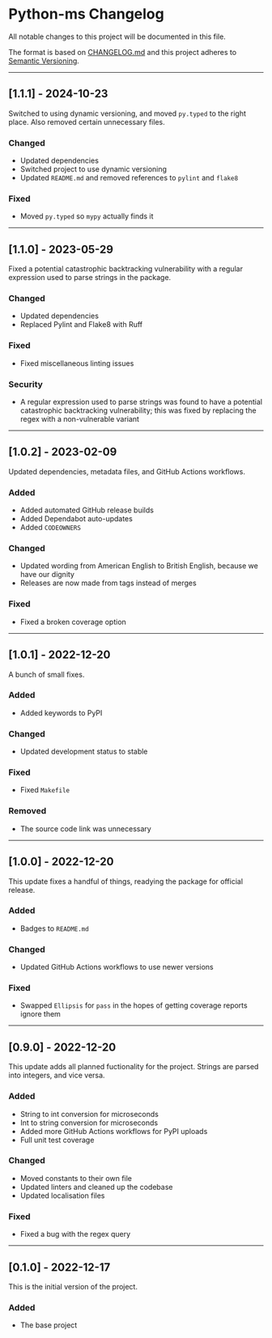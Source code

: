 
# Python-ms Changelog

All notable changes to this project will be documented in this file.

The format is based on [CHANGELOG.md](http://changelog.md/)
and this project adheres to [Semantic Versioning](http://semver.org/).

<!-- 
TEMPLATE

## [major.minor.patch] - yyyy-mm-dd

A message that notes the main changes in the update.

### Added

### Changed

### Deprecated

### Fixed

### Removed

### Security

_______________________________________________________________________________
 
 -->

<!--
EXAMPLE

## [0.2.0] - 2021-06-02

Lorem Ipsum dolor sit amet.

### Added

- Cat pictures hidden in the library
- Added beeswax to the gears

### Changed

- Updated localisation files

-->

<!--
_______________________________________________________________________________

## [1.1.1] - 2024-10-23

Switched to using dynamic versioning, and moved `py.typed` to the right place.
Also removed certain unnecessary files.

### Changed

- Updated dependencies
- Switched project to use dynamic versioning

### Fixed

- Moved `py.typed` so `mypy` actually finds it

-->

_______________________________________________________________________________

## [1.1.1] - 2024-10-23

Switched to using dynamic versioning, and moved `py.typed` to the right place.
Also removed certain unnecessary files.

### Changed

- Updated dependencies
- Switched project to use dynamic versioning
- Updated `README.md` and removed references to `pylint` and `flake8`

### Fixed

- Moved `py.typed` so `mypy` actually finds it

_______________________________________________________________________________

## [1.1.0] - 2023-05-29

Fixed a potential catastrophic backtracking vulnerability with a regular
expression used to parse strings in the package.

### Changed

- Updated dependencies
- Replaced Pylint and Flake8 with Ruff

### Fixed

- Fixed miscellaneous linting issues

### Security

- A regular expression used to parse strings was found to have a potential
  catastrophic backtracking vulnerability; this was fixed by replacing the
  regex with a non-vulnerable variant

_______________________________________________________________________________

## [1.0.2] - 2023-02-09

Updated dependencies, metadata files, and GitHub Actions workflows.

### Added

- Added automated GitHub release builds
- Added Dependabot auto-updates
- Added `CODEOWNERS`

### Changed

- Updated wording from American English to British English, because we have
  our dignity
- Releases are now made from tags instead of merges

### Fixed

- Fixed a broken coverage option

_______________________________________________________________________________

## [1.0.1] - 2022-12-20

A bunch of small fixes.

### Added

- Added keywords to PyPI

### Changed

- Updated development status to stable

### Fixed

- Fixed `Makefile`

### Removed

- The source code link was unnecessary

_______________________________________________________________________________

## [1.0.0] - 2022-12-20

This update fixes a handful of things, readying the package for official
release.

### Added

- Badges to `README.md`

### Changed

- Updated GitHub Actions workflows to use newer versions

### Fixed

- Swapped `Ellipsis` for `pass` in the hopes of getting coverage reports ignore
  them

_______________________________________________________________________________

## [0.9.0] - 2022-12-20

This update adds all planned fuctionality for the project.
Strings are parsed into integers, and vice versa.

### Added

- String to int conversion for microseconds
- Int to string conversion for microseconds
- Added more GitHub Actions workflows for PyPI uploads
- Full unit test coverage

### Changed

- Moved constants to their own file
- Updated linters and cleaned up the codebase
- Updated localisation files

### Fixed

- Fixed a bug with the regex query

_______________________________________________________________________________

## [0.1.0] - 2022-12-17

This is the initial version of the project.

### Added

- The base project

<!-- markdownlint-configure-file {
    "MD022": false,
    "MD024": false,
    "MD030": false,
    "MD032": false
} -->
<!--
    MD022: Blanks around headings
    MD024: No duplicate headings
    MD030: Spaces after list markers
    MD032: Blanks around lists
-->
